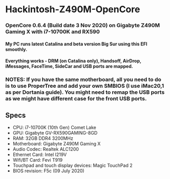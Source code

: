 # Hackintosh-Z490M-OpenCore
### OpenCore 0.6.4 (Build date 3 Nov 2020) on Gigabyte Z490M Gaming X with i7-10700K and RX590

#### My PC runs latest Catalina and beta version Big Sur using this EFI smoothly. 
#### Everything works - DRM (on Catalina only), Handsoff, AirDrop, iMessages, FaceTime, SideCar and USB ports are mapped.

### NOTES: If you have the same motherboard, all you need to do is to use ProperTree and add your own SMBIOS (I use iMac20,1 as per Dortania guide). You might need to remap the USB ports as we might have different case for the front USB ports.

## Specs

- CPU: i7-10700K (10th Gen) Comet Lake
- GPU: Gigabyte GV-RX590GAMING-8GD
- RAM: 32GB DDR4 3200MHz
- Motherboard: Gigabyte Z490M Gaming X
- Audio Codec: Realtek ALC1200
- Ethernet Card: Intel I219V
- Wifi/BT Card: Fevi T919
- Touchpad and touch display devices: Magic TouchPad 2
- BIOS revision: F5c (09 July 2020)

